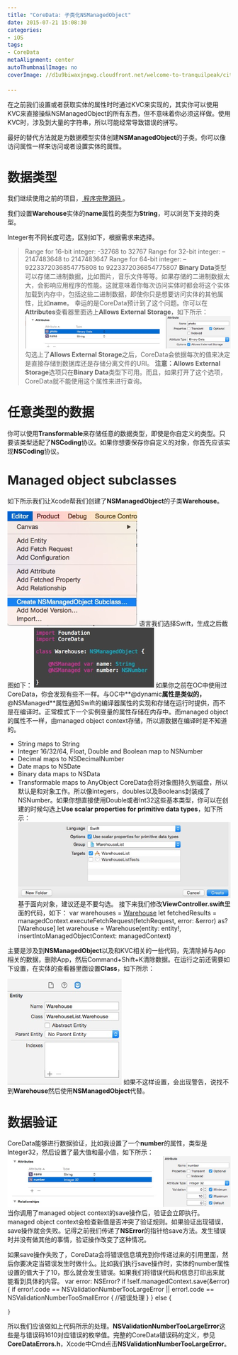 ```yaml
---
title: "CoreData: 子类化NSManagedObject"
date: 2015-07-21 15:08:30
categories: 
- iOS
tags: 
- CoreData
metaAlignment: center
autoThumbnailImage: no
coverImage: //d1u9biwaxjngwg.cloudfront.net/welcome-to-tranquilpeak/city.jpg

---
```


在之前我们设置或者获取实体的属性时时通过KVC来实现的，其实你可以使用KVC来直接操纵NSManagedObject的所有东西，但不意味着你必须这样做。使用KVC时，涉及到大量的字符串，所以可能经常导致错误的拼写。

最好的替代方法就是为数据模型实体创建**NSManagedObject**的子类。你可以像访问属性一样来访问或者设置实体的属性。
<!--more-->

# 数据类型

我们继续使用之前的项目，[ 程序完整源码 ](https://github.com/LynchWong/WarehouseList)。

我们设置**Warehouse**实体的**name**属性的类型为**String**，可以浏览下支持的类型。

Integer有不同长度可选，区别如下，根据需求来选择。

> Range for 16-bit integer: -32768 to 32767
> Range for 32-bit integer: –2147483648 to 2147483647
> Range for 64-bit integer: –9223372036854775808 to 9223372036854775807
**Binary Data**类型可以存储二进制数据，比如图片，音乐文件等等。如果存储的二进制数据太大，会影响应用程序的性能。这就意味着你每次访问实体时都会将这个实体加载到内存中，包括这些二进制数据，即使你只是想要访问实体的其他属性，比如**name**。
幸运的是CoreData预计到了这个问题。你可以在**Attributes**查看器里面选上**Allows External Storage**，如下所示：
![alt text](/img/CoreDataNSManagedObjectSub/1.png)
勾选上了**Allows External Storage**之后，CoreData会依据每次的值来决定是直接存储到数据库还是存储分离文件的URI。
**注意：Allows External Storage**选项只在**Binary Data**类型下可用。而且，如果打开了这个选项，CoreData就不能使用这个属性来进行查询。
# 任意类型的数据
你可以使用**Transformable**来存储任意的数据类型，即使是你自定义的类型。只要该类型适配了**NSCoding**协议。如果你想要保存你自定义的对象，你首先应该实现**NSCoding**协议。
# Managed object subclasses
如下所示我们让Xcode帮我们创建了**NSManagedObject**的子类**Warehouse**。

![alt text](/img/CoreDataNSManagedObjectSub/2.png)
语言我们选择Swift，生成之后截图如下：
![alt text](/img/CoreDataNSManagedObjectSub/3.png)
如果你之前在OC中使用过CoreData，你会发现有些不一样。与OC中**@dynamic**属性是类似的，**@NSManaged**属性通知Swift的编译器属性的实现和存储在运行时提供，而不是在编译时。正常模式下一个实例变量的属性存储在内存中。而managed object的属性不一样，由managed object context存储，所以源数据在编译时是不知道的。
* String maps to String
* Integer 16/32/64, Float, Double and Boolean map to NSNumber 
* Decimal maps to NSDecimalNumber
* Date maps to NSDate
* Binary data maps to NSData
* Transformable maps to AnyObject
CoreData会将对象图持久到磁盘，所以默认是和对象工作。所以像integers，doubles以及Booleans封装成了NSNumber。如果你想直接使用Double或者Int32这些基本类型，你可以在创建的时候勾选上**Use scalar properties for primitive data types**，如下所示：
![alt text](/img/CoreDataNSManagedObjectSub/4.png)
基于面向对象，建议还是不要勾选。
接下来我们修改**ViewController.swift**里面的代码，如下：
	var warehouses = [Warehouse]()
	let fetchedResults = managedContext.executeFetchRequest(fetchRequest, error: &error) as? [Warehouse]
	let warehouse = Warehouse(entity: entity!, insertIntoManagedObjectContext: managedContext)

主要是涉及到**NSManagedObject**以及和KVC相关的一些代码，先清除掉与App相关的数据，删除App，然后Command+Shift+K清除数据。在运行之前还需要如下设置，在实体的查看器里面设置**Class**，如下所示：
	
![alt text](/img/CoreDataNSManagedObjectSub/5.png)
如果不这样设置，会出现警告，说找不到**Warehouse**然后使用**NSManagedObject**代替。
# 数据验证
CoreData能够进行数据验证，比如我设置了一个**number**的属性，类型是Integer32，然后设置了最大值和最小值，如下所示：
![alt text](/img/CoreDataNSManagedObjectSub/6.png)
当你调用了managed object context的save操作后，验证会立即执行。managed object context会检查新值是否冲突了验证规则。如果验证出现错误，save操作就会失败。记得之前我们传递了**NSError**的指针给save方法。发生错误时并没有做其他的事情，验证操作改变了这种情况。

如果save操作失败了，CoreData会将错误信息填充到你传递过来的引用里面，然后你要决定当错误发生时做什么。比如我们执行save操作时，实体的number属性设置的值大于了10，那么就会发生错误。如果我们将错误代码和信息打印出来就能看到具体的内容。
	var error: NSError?
	if !self.managedContext.save(&error) {
	    if error!.code == NSValidationNumberTooLargeError || error!.code == NSValidationNumberTooSmallError {
	        //错误处理
	    }
	} else {
	    
	}
所以我们应该做如上代码所示的处理。**NSValidationNumberTooLargeError**这些是与错误码1610对应错误的枚举值。完整的CoreData错误码的定义，参见**CoreDataErrors.h**，Xcode中Cmd点击**NSValidationNumberTooLargeError**。
